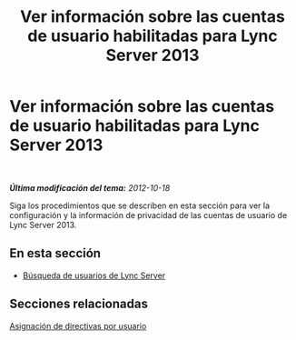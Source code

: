 ﻿---
title: Ver información sobre las cuentas de usuario habilitadas para Lync Server 2013
TOCTitle: Ver información sobre las cuentas de usuario habilitadas para Lync Server 2013
ms:assetid: 18309dca-b502-44e5-83e2-e314a827d298
ms:mtpsurl: https://technet.microsoft.com/es-es/library/JJ687980(v=OCS.15)
ms:contentKeyID: 49888903
ms.date: 01/07/2017
mtps_version: v=OCS.15
ms.translationtype: HT
---

# Ver información sobre las cuentas de usuario habilitadas para Lync Server 2013

 

_**Última modificación del tema:** 2012-10-18_

Siga los procedimientos que se describen en esta sección para ver la configuración y la información de privacidad de las cuentas de usuario de Lync Server 2013.

## En esta sección

  - [Búsqueda de usuarios de Lync Server](lync-server-2013-search-for-lync-server-users.md)

## Secciones relacionadas

[Asignación de directivas por usuario](lync-server-2013-assigning-per-user-policies.md)

